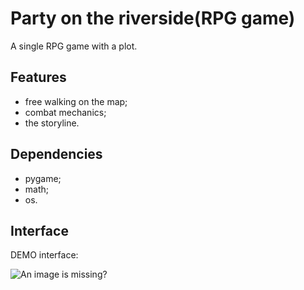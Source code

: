 # Party on the riverside(RPG game)
A single RPG game with a plot.
## Features
- free walking on the map;
- combat mechanics;
- the storyline.
## Dependencies
- pygame;
- math;
- os.

## Interface
DEMO interface:

![An image is missing?](images/im.jpeg "This is how it looks on your computer!")
